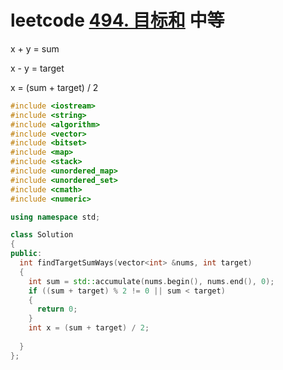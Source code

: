 # leetcode [494. 目标和](https://leetcode-cn.com/problems/target-sum/) 中等

x + y = sum

x - y = target

x = (sum + target) / 2



```c++
#include <iostream>
#include <string>
#include <algorithm>
#include <vector>
#include <bitset>
#include <map>
#include <stack>
#include <unordered_map>
#include <unordered_set>
#include <cmath>
#include <numeric>

using namespace std;

class Solution
{
public:
  int findTargetSumWays(vector<int> &nums, int target)
  {
    int sum = std::accumulate(nums.begin(), nums.end(), 0);
    if ((sum + target) % 2 != 0 || sum < target)
    {
      return 0;
    }
    int x = (sum + target) / 2;
    
  }
};
```

